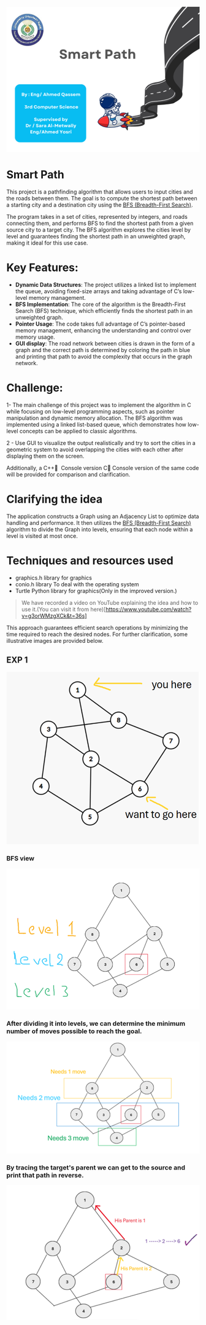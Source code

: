
![](image/intro.png)


# Smart Path 
This project is a pathfinding algorithm that allows users to input cities and the roads between them. The goal is to compute the shortest path between a starting city and a destination city using the [BFS (Breadth-First Search)](https://www.geeksforgeeks.org/breadth-first-search-or-bfs-for-a-graph/).

The program takes in a set of cities, represented by integers, and roads connecting them, and performs BFS to find the shortest path from a given source city to a target city. The BFS algorithm explores the cities level by level and guarantees finding the shortest path in an unweighted graph, making it ideal for this use case.

# Key Features:
- <b>Dynamic Data Structures</b>: The project utilizes a linked list to implement the queue, avoiding fixed-size arrays and taking advantage of C’s low-level memory management.
- <b>BFS Implementation</b>: The core of the algorithm is the Breadth-First Search (BFS) technique, which efficiently finds the shortest path in an unweighted graph.
- <B>Pointer Usage</b>: The code takes full advantage of C’s pointer-based memory management, enhancing the understanding and control over memory usage.
- <B>GUI display</B>: The road network between cities is drawn in the form of a graph and the correct path is determined by coloring the path in blue and printing that path to avoid the complexity that occurs in the graph network.

# Challenge:
1- The main challenge of this project was to implement the algorithm in C while focusing on low-level programming aspects, such as pointer manipulation and dynamic memory allocation. The BFS algorithm was implemented using a linked list-based queue, which demonstrates how low-level concepts can be applied to classic algorithms.

2 - Use GUI to visualize the output realistically and try to sort the cities in a geometric system to avoid overlapping the cities with each other after displaying them on the screen.

Additionally, a C++ ِ Console version C  ِConsole version  of the same code will be provided for comparison and clarification.

# Clarifying the idea
The application constructs a Graph using an Adjacency List to optimize data handling and performance. It then utilizes the [BFS (Breadth-First Search)](https://www.geeksforgeeks.org/breadth-first-search-or-bfs-for-a-graph/) algorithm to divide the Graph into levels, ensuring that each node within a level is visited at most once.

# Techniques and resources used
- graphics.h library for graphics
- conio.h library To deal with the operating system
- Turtle Python library for graphics(Only in the improved version.)

> We have recorded a video on YouTube explaining the idea and how to use it.(You can visit it from here)[https://www.youtube.com/watch?v=g3orWMzgXCk&t=36s]

This approach guarantees efficient search operations by minimizing the time required to reach the desired nodes. For further clarification, some illustrative images are provided below.
## EXP 1
![](image/e1,1.png)
 ### BFS view
![](image/e1,2.png)
### After dividing it into levels, we can determine the minimum number of moves possible to reach the goal.
![](image/e1,3.png)
### By tracing the target's parent we can get to the source and print that path in reverse.
![](image/e1,4.png)



